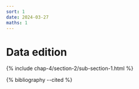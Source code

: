 ```yaml
---
sort: 1
date: 2024-03-27
maths: 1
---
```


# Data edition

{% include chap-4/section-2/sub-section-1.html %}

{% bibliography --cited %}

